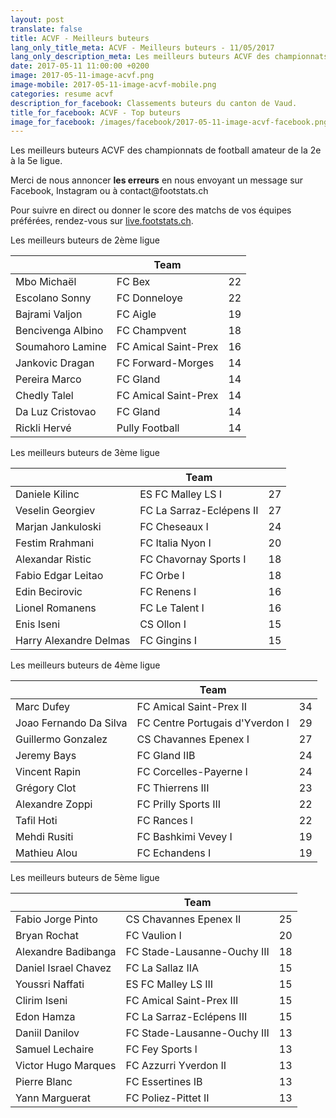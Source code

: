 ```yaml
---
layout: post
translate: false
title: ACVF - Meilleurs buteurs
lang_only_title_meta: ACVF - Meilleurs buteurs - 11/05/2017
lang_only_description_meta: Les meilleurs buteurs ACVF des championnats de football amateur de la 2e à la 5e ligue - 11/05/2017
date: 2017-05-11 11:00:00 +0200
image: 2017-05-11-image-acvf.png
image-mobile: 2017-05-11-image-acvf-mobile.png
categories: resume acvf
description_for_facebook: Classements buteurs du canton de Vaud.
title_for_facebook: ACVF - Top buteurs
image_for_facebook: /images/facebook/2017-05-11-image-acvf-facebook.png
---
```

<p>Les meilleurs buteurs ACVF des championnats de football amateur de la 2e à la 5e ligue.</p>
<p>Merci de nous annoncer <b>les erreurs</b> en nous envoyant un message sur Facebook, Instagram ou à contact@footstats.ch</p>
<p>Pour suivre en direct ou donner le score des matchs de vos équipes préférées, rendez-vous sur <a href='http://live.footstats.ch'>live.footstats.ch</a>.</p>

<p>Les meilleurs buteurs de 2ème ligue</p><table class="table"><thead><tr><th><i class="fa fa-male"></i></th><th>Team</th><th><i class="fa fa-futbol-o"></i></th></tr></thead><tbody><tr><td>Mbo Michaël</td><td>FC Bex</td><td>22</td></tr><tr><td>Escolano Sonny</td><td>FC Donneloye</td><td>22</td></tr><tr><td>Bajrami Valjon</td><td>FC Aigle</td><td>19</td></tr><tr><td>Bencivenga Albino</td><td>FC Champvent</td><td>18</td></tr><tr><td>Soumahoro Lamine</td><td>FC Amical Saint-Prex</td><td>16</td></tr><tr><td>Jankovic Dragan</td><td>FC Forward-Morges</td><td>14</td></tr><tr><td>Pereira Marco</td><td>FC Gland</td><td>14</td></tr><tr><td>Chedly Talel</td><td>FC Amical Saint-Prex</td><td>14</td></tr><tr><td>Da Luz Cristovao</td><td>FC Gland</td><td>14</td></tr><tr><td>Rickli Hervé</td><td>Pully Football</td><td>14</td></tr></tbody></table><p>Les meilleurs buteurs de 3ème ligue</p><table class="table"><thead><tr><th><i class="fa fa-male"></i></th><th>Team</th><th><i class="fa fa-futbol-o"></i></th></tr></thead><tbody><tr><td>Daniele Kilinc</td><td>ES FC Malley LS I</td><td>27</td></tr><tr><td>Veselin Georgiev</td><td>FC La Sarraz-Eclépens II</td><td>27</td></tr><tr><td>Marjan Jankuloski</td><td>FC Cheseaux I</td><td>24</td></tr><tr><td>Festim Rrahmani</td><td>FC Italia Nyon I</td><td>20</td></tr><tr><td>Alexandar Ristic</td><td>FC Chavornay Sports I</td><td>18</td></tr><tr><td>Fabio Edgar Leitao</td><td>FC Orbe I</td><td>18</td></tr><tr><td>Edin Becirovic</td><td>FC Renens I</td><td>16</td></tr><tr><td>Lionel Romanens</td><td>FC Le Talent I</td><td>16</td></tr><tr><td>Enis Iseni</td><td>CS Ollon I</td><td>15</td></tr><tr><td>Harry Alexandre Delmas</td><td>FC Gingins I</td><td>15</td></tr></tbody></table><p>Les meilleurs buteurs de 4ème ligue</p><table class="table"><thead><tr><th><i class="fa fa-male"></i></th><th>Team</th><th><i class="fa fa-futbol-o"></i></th></tr></thead><tbody><tr><td>Marc Dufey</td><td>FC Amical Saint-Prex II</td><td>34</td></tr><tr><td>Joao Fernando Da Silva</td><td>FC Centre Portugais d'Yverdon I</td><td>29</td></tr><tr><td>Guillermo Gonzalez</td><td>CS Chavannes Epenex I</td><td>27</td></tr><tr><td>Jeremy Bays</td><td>FC Gland IIB</td><td>24</td></tr><tr><td>Vincent Rapin</td><td>FC Corcelles-Payerne l</td><td>24</td></tr><tr><td>Grégory Clot</td><td>FC Thierrens III</td><td>23</td></tr><tr><td>Alexandre Zoppi</td><td>FC Prilly Sports III</td><td>22</td></tr><tr><td>Tafil Hoti</td><td>FC Rances l</td><td>22</td></tr><tr><td>Mehdi Rusiti</td><td>FC Bashkimi Vevey I</td><td>19</td></tr><tr><td>Mathieu Alou</td><td>FC Echandens I</td><td>19</td></tr></tbody></table><p>Les meilleurs buteurs de 5ème ligue</p><table class="table"><thead><tr><th><i class="fa fa-male"></i></th><th>Team</th><th><i class="fa fa-futbol-o"></i></th></tr></thead><tbody><tr><td>Fabio Jorge Pinto</td><td>CS Chavannes Epenex II</td><td>25</td></tr><tr><td>Bryan Rochat</td><td>FC Vaulion l</td><td>20</td></tr><tr><td>Alexandre Badibanga</td><td>FC Stade-Lausanne-Ouchy III</td><td>18</td></tr><tr><td>Daniel Israel Chavez</td><td>FC La Sallaz IIA</td><td>15</td></tr><tr><td>Youssri Naffati</td><td>ES FC Malley LS III</td><td>15</td></tr><tr><td>Clirim Iseni</td><td>FC Amical Saint-Prex III</td><td>15</td></tr><tr><td>Edon Hamza</td><td>FC La Sarraz-Eclépens III</td><td>15</td></tr><tr><td>Daniil Danilov</td><td>FC Stade-Lausanne-Ouchy III</td><td>13</td></tr><tr><td>Samuel Lechaire</td><td>FC Fey Sports l</td><td>13</td></tr><tr><td>Victor Hugo Marques</td><td>FC Azzurri Yverdon II</td><td>13</td></tr><tr><td>Pierre Blanc</td><td>FC Essertines IB</td><td>13</td></tr><tr><td>Yann Marguerat</td><td>FC Poliez-Pittet II</td><td>13</td></tr></tbody></table>